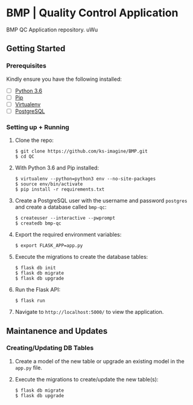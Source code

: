 # BMP | Quality Control Application

BMP QC Application repository. uWu


## Getting Started

### Prerequisites

Kindly ensure you have the following installed:
- [ ] [Python 3.6](https://www.python.org/downloads/release/python-365/)
- [ ] [Pip](https://pip.pypa.io/en/stable/installing/)
- [ ] [Virtualenv](https://virtualenv.pypa.io/en/stable/installation/)
- [ ] [PostgreSQL](https://www.postgresql.org/)

### Setting up + Running

1. Clone the repo:

    ```
    $ git clone https://github.com/ks-imagine/BMP.git
    $ cd QC
    ```

2. With Python 3.6 and Pip installed:

    ```
    $ virtualenv --python=python3 env --no-site-packages
    $ source env/bin/activate
    $ pip install -r requirements.txt
    ```

3. Create a PostgreSQL user with the username and password `postgres` and create a database called `bmp-qc`:

    ```
    $ createuser --interactive --pwprompt
    $ createdb bmp-qc
    ```

4. Export the required environment variables:

    ```
    $ export FLASK_APP=app.py
    ```

5. Execute the migrations to create the database tables:

    ```
    $ flask db init
    $ flask db migrate
    $ flask db upgrade
    ```

6. Run the Flask API:

    ```
    $ flask run
    ```

7. Navigate to `http://localhost:5000/` to view the application.


## Maintanence and Updates


### Creating/Updating DB Tables

1. Create a model of the new table or upgrade an existing model in the `app.py` file.

2. Execute the migrations to create/update the new table(s):

    ```
    $ flask db migrate
    $ flask db upgrade
    ```
